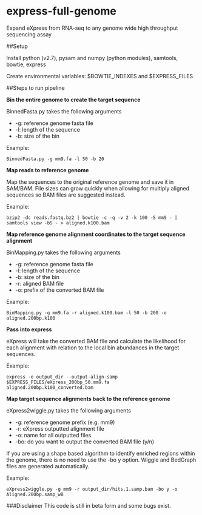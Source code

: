 express-full-genome
==================

Expand eXpress from RNA-seq to any genome wide high throughput sequencing assay


##Setup

Install python (v2.7), pysam and numpy (python modules), samtools, bowtie, express

Create environmental variables: $BOWTIE_INDEXES and $EXPRESS_FILES

##Steps to run pipeline 

**Bin the entire genome to create the target sequence**

BinnedFasta.py takes the following arguments
* -g: reference genome fasta file
* -l: length of the sequence
* -b: size of the bin

Example:

`` BinnedFasta.py -g mm9.fa -l 50 -b 20 ``

**Map reads to reference genome**

Map the sequences to the original reference genome and save it in SAM/BAM. File sizes can grow quickly when allowing for multiply aligned sequences so BAM files are suggested instead.

Example: 

`` bzip2 -dc reads.fastq.bz2 | bowtie -c -q -v 2 -k 100 -S mm9 - | samtools view -bS - > aligned.k100.bam ``

**Map reference genome alignment coordinates to the target sequence alignment**

BinMapping.py takes the following arguments
* -g: reference genome fasta file
* -l: length of the sequence
* -b: size of the bin
* -r: aligned BAM file
* -o: prefix of the converted BAM file

Example:

`` BinMapping.py -g mm9.fa -r aligned.k100.bam -l 50 -b 200 -o aligned.200bp.k100 ``

**Pass into express**

eXpress will take the converted BAM file and calculate the likelihood for each alignment with relation to the local bin abundances in the target sequences.

Example:

``express -o output_dir --output-align-samp $EXPRESS_FILES/eXpress_200bp_50.mm9.fa aligned.200bp.k100_converted.bam``

**Map target sequence alignments back to the reference genome**

eXpress2wiggle.py takes the following arguments
* -g: reference genome prefix (e.g. mm9)
* -r: eXpress outputted alignment file
* -o: name for all outputted files
* -bo: do you want to output the converted BAM file (y/n)

If you are using a shape based algorithm to identify enriched regions within the genome, there is no need to use the -bo y option. Wiggle and BedGraph files are generated automatically.

Example:

``eXpress2wiggle.py -g mm9 -r output_dir/hits.1.samp.bam -bo y -o Aligned.200bp.samp_wB``

###Disclaimer
This code is still in beta form and some bugs exist. 

